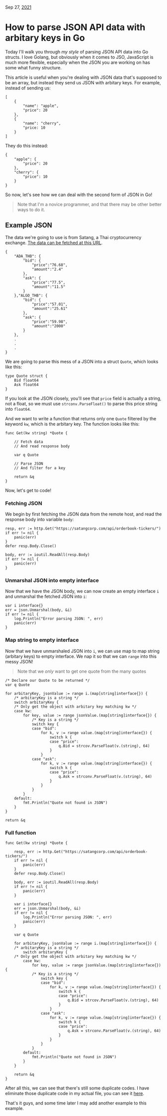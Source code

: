 Sep 27, [2021](/blog/2021)
# How to parse JSON API data with arbitary keys in Go
Today I'll walk you through *my style* of parsing JSON API data into Go structs. I love Golang, but obviously when it comes to JSO, JavaScript is much more flexible, especially when the JSON you are working on has some what funny structure.

This article is useful when you're dealing with JSON data that's supposed to be an array, but instead they send us JSON with arbitary keys. For example, instead of sending us:

    [
        {
            "name": "apple",
            "price": 20
        },
        {
            "name": "cherry",
            "price: 10
        }
    ]

They do this instead:

    {
        "apple": {
            "price": 20
        },
        "cherry": {
            "price": 10
        }
    }

So now, let's see how we can deal with the second form of JSON in Go!

> Note that I'm a novice programmer, and that there may be other better ways to do it.

## Example JSON
The data we're going to use is from Satang, a Thai cryptocurrency exchange. [The data can be fetched at this URL](https://bitkub.com/fetch/market/ticker/).

    {
        "ADA_THB": {
            "bid": {
                "price":"76.68",
                "amount":"2.4"
            },
            "ask": {
                "price":"77.5",
                "amount":"11.5"
            }
        },"ALGO_THB": {
            "bid": {
                "price":"57.01",
                "amount":"25.61"
            },
            "ask": {
                "price":"59.98",
                "amount":"2000"
            }
        },
        .
        .
        .
    }

We are going to parse this mess of a JSON into a struct `Quote`, which looks like this:

    type Quote struct {
        Bid float64
        Ask float64
    }

If you look at the JSON closely, you'll see that `price` field is actually a string, not a float, so we must use `strconv.ParseFloat()` to parse this price string into `float64`.

And we want to write a function that returns only one `Quote` filtered by the keyword `kw`, which is the arbitary key. The function looks like this:

    func Get(kw string) *Quote {
        
        // Fetch data
        // And read response body
        
        var q Quote
        
        // Parse JSON
        // And filter for a key
        
        return &q
    }

Now, let's get to code!
### Fetching JSON
We begin by first fetching the JSON data from the remote host, and read the response body into variable `body`:

    resp, err := http.Get("https://satangcorp.com/api/orderbook-tickers/")
	if err != nil {
		panic(err)
	}
	defer resp.Body.Close()

	body, err := ioutil.ReadAll(resp.Body)
	if err != nil {
		panic(err)
	}

### Unmarshal JSON into empty interface
Now that we have the JSON body, we can now create an empty interface `i` and unmarshal the fetched JSON into `i`:

    var i interface{}
	err = json.Unmarshal(body, &i)
	if err != nil {
		log.Println("Error parsing JSON: ", err)
		panic(err)
	}

### Map string to empty interface
Now that we have unmarshaled JSON into `i`, we can use map to map string (arbitary keys) to empty interface. We nap it so that we can `range` into this messy JSON!

> Note that we *only* want to get one quote from the many quotes

    /* Declare our Quote to be returned */
    var q Quote

    for arbitaryKey, jsonValue := range i.(map[string]interface{}) {
        /* arbitaryKey is a string */
        switch arbitaryKey {
        /* Only get the object with arbitary key matching kw */
        case kw:
            for key, value := range jsonValue.(map[string]interface{}) {
                /* Key is a string */
                switch key {
                case "bid":
                    for k, v := range value.(map[string]interface{}) {
                        switch k {
                        case "price":
                            q.Bid = strcov.ParseFloat(v.(string), 64)
                        }
                    }
                case "ask":
                    for k, v := range value.(map[string]interface{}) {
                        switch k {
                        case "price":
                            q.Ask = strconv.ParseFloat(v.(string), 64)
                        }
                    }
                }
            }
        default:
            fmt.Println("Quote not found in JSON")
        }
    }

    return &q

### Full function

    func Get(kw string) *Quote {
        
        resp, err := http.Get("https://satangcorp.com/api/orderbook-tickers/")
        if err != nil {
		    panic(err)
	    }
	    defer resp.Body.Close()

	    body, err := ioutil.ReadAll(resp.Body)
	    if err != nil {
		    panic(err)
	    }

        var i interface{}
	    err = json.Unmarshal(body, &i)
	    if err != nil {
		    log.Println("Error parsing JSON: ", err)
		    panic(err)
	    }
        
        var q Quote
        
        for arbitaryKey, jsonValue := range i.(map[string]interface{}) {
        /* arbitaryKey is a string */
            switch arbitaryKey {
        /* Only get the object with arbitary key matching kw */
            case kw:
                for key, value := range jsonValue.(map[string]interface{}) {
                /* Key is a string */
                    switch key {
                    case "bid":
                        for k, v := range value.(map[string]interface{}) {
                            switch k {
                            case "price":
                                q.Bid = strcov.ParseFloat(v.(string), 64)
                            }
                        }
                    case "ask":
                        for k, v := range value.(map[string]interface{}) {
                            switch k {
                            case "price":
                                q.Ask = strconv.ParseFloat(v.(string), 64)
                            }
                        }
                    }
                }
            default:
                fmt.Println("Quote not found in JSON")
            }
        }

        return &q
    }

After all this, we can see that there's still some duplicate codes. I have eliminate those duplicate code in my actual file, you can see it [here](https://github.com/artnoi43/fngobot/blob/main/fetch/satang/satang.go).

That's it guys, and some time later I may add another example to this example.
